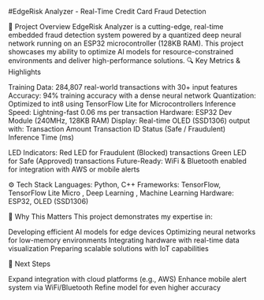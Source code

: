 #EdgeRisk Analyzer - Real-Time Credit Card Fraud Detection

🚀 Project Overview
EdgeRisk Analyzer is a cutting-edge, real-time embedded fraud detection system powered by a quantized deep neural network running on an ESP32 microcontroller (128KB RAM). This project showcases my ability to optimize AI models for resource-constrained environments and deliver high-performance solutions.
🔍 Key Metrics & Highlights

Training Data: 284,807 real-world transactions with 30+ input features
Accuracy: 94% training accuracy with a dense neural network
Quantization: Optimized to int8 using TensorFlow Lite for Microcontrollers
Inference Speed: Lightning-fast 0.06 ms per transaction
Hardware: ESP32 Dev Module (240MHz, 128KB RAM)
Display: Real-time OLED (SSD1306) output with:
Transaction Amount
Transaction ID
Status (Safe / Fraudulent)
Inference Time (ms)


LED Indicators: 
Red LED for Fraudulent (Blocked) transactions
Green LED for Safe (Approved) transactions
Future-Ready: WiFi & Bluetooth enabled for integration with AWS or mobile alerts

⚙️ Tech Stack
Languages: Python, C++
Frameworks: TensorFlow, TensorFlow Lite Micro , Deep Learning , Machine Learning
Hardware: ESP32, OLED (SSD1306)

🌟 Why This Matters
This project demonstrates my expertise in:

Developing efficient AI models for edge devices
Optimizing neural networks for low-memory environments
Integrating hardware with real-time data visualization
Preparing scalable solutions with IoT capabilities

🚧 Next Steps

Expand integration with cloud platforms (e.g., AWS)
Enhance mobile alert system via WiFi/Bluetooth
Refine model for even higher accuracy

